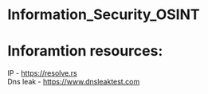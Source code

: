 # Information_Security_OSINT
# Inforamtion resources:
IP - https://resolve.rs<br>
Dns leak - https://www.dnsleaktest.com
